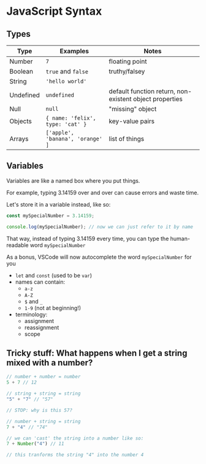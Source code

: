 JavaScript Syntax
===

## Types

Type | Examples | Notes
---|---|---
Number | `7` | floating point
Boolean | `true` and `false` | truthy/falsey
String | `'hello world'` | 
Undefined | `undefined` | default function return, non-existent object properties
Null | `null` | "missing" object
Objects | `{ name: 'felix', type: 'cat' }` | key-value pairs
Arrays | `['apple', 'banana', 'orange' ]` | list of things

## Variables
Variables are like a named box where you put things.

For example, typing 3.14159 over and over can cause errors and waste time.

Let's store it in a variable instead, like so:

```js
const mySpecialNumber = 3.14159;

console.log(mySpecialNumber); // now we can just refer to it by name
```
That way, instead of typing 3.14159 every time, you can type the human-readable word `mySpecialNumber`

As a bonus, VSCode will now autocomplete the word `mySpecialNumber` for you

* `let` and `const` (used to be `var`)
* names can contain:
    * `a-z`
    * `A-Z`
    * `$` and `_`
    * `1-9` (not at beginning!)
* terminology:
    * assignment
    * reassignment
    * scope

## Tricky stuff: What happens when I get a string mixed with a number?

```js
// number + number = number
5 + 7 // 12

// string + string = string
"5" + "7" // "57"

// STOP: why is this 57?

// number + string = string
7 + "4" // "74"

// we can 'cast' the string into a number like so:
7 + Number("4") // 11

// this tranforms the string "4" into the number 4
```